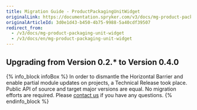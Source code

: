 ```yaml
---
title: Migration Guide - ProductPackagingUnitWidget
originalLink: https://documentation.spryker.com/v3/docs/mg-product-packaging-unit-widget
originalArticleId: 3d0e1d43-b450-4b75-9988-5a40cdf39507
redirect_from:
  - /v3/docs/mg-product-packaging-unit-widget
  - /v3/docs/en/mg-product-packaging-unit-widget
---
```


## Upgrading from Version 0.2.* to Version 0.4.0

{% info_block infoBox %}
In order to dismantle the Horizontal Barrier and enable partial module updates on projects, a Technical Release took place. Public API of source and target major versions are equal. No migration efforts are required. Please [contact us](https://spryker.com/en/support/) if you have any questions.
{% endinfo_block %}
